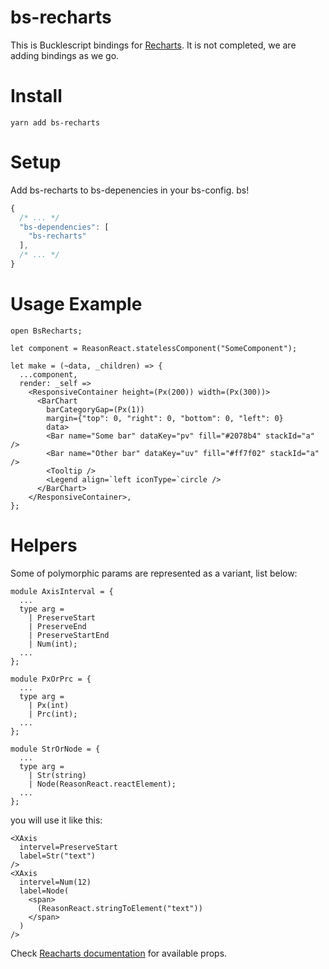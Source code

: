 # bs-recharts

This is Bucklescript bindings for [Recharts](http://recharts.org/). It is not completed, we are adding bindings as we go.

# Install

```
yarn add bs-recharts
```

# Setup

Add bs-recharts to bs-depenencies in your bs-config. bs!

```js
{
  /* ... */
  "bs-dependencies": [
    "bs-recharts"
  ],
  /* ... */
}
```

# Usage Example

```re
open BsRecharts;

let component = ReasonReact.statelessComponent("SomeComponent");

let make = (~data, _children) => {
  ...component,
  render: _self =>
    <ResponsiveContainer height=(Px(200)) width=(Px(300))>
      <BarChart
        barCategoryGap=(Px(1))
        margin={"top": 0, "right": 0, "bottom": 0, "left": 0}
        data>
        <Bar name="Some bar" dataKey="pv" fill="#2078b4" stackId="a" />
        <Bar name="Other bar" dataKey="uv" fill="#ff7f02" stackId="a" />
        <Tooltip />
        <Legend align=`left iconType=`circle />
      </BarChart>
    </ResponsiveContainer>,
};
```

# Helpers

Some of polymorphic params are represented as a variant, list below:

```
module AxisInterval = {
  ...
  type arg =
    | PreserveStart
    | PreserveEnd
    | PreserveStartEnd
    | Num(int);
  ...
};

module PxOrPrc = {
  ...
  type arg =
    | Px(int)
    | Prc(int);
  ...
};

module StrOrNode = {
  ...
  type arg =
    | Str(string)
    | Node(ReasonReact.reactElement);
  ...
};
```

you will use it like this:

```
<XAxis
  intervel=PreserveStart
  label=Str("text")
/>
<XAxis
  intervel=Num(12)
  label=Node(
    <span>
      (ReasonReact.stringToElement("text"))
    </span>
  )
/>
```

Check [Reacharts documentation](http://recharts.org/en-US/api) for available props.
